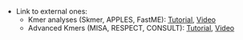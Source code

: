 * Link to external ones:
  * Kmer analyses (Skmer, APPLES, FastME): [Tutorial](https://github.com/KamilSJaron/oh-know/wiki/Introduction-to-k-mers-for-analyzing-skimming-data), [Video](https://youtu.be/jYt28lTkAvg)
  * Advanced Kmers (MISA, RESPECT, CONSULT): [Tutorial](https://github.com/KamilSJaron/oh-know/wiki/Advanced-use-of-k-mers-for-analyzing-skimming-data), [Video](https://youtu.be/exoaK_D0mnc)  
